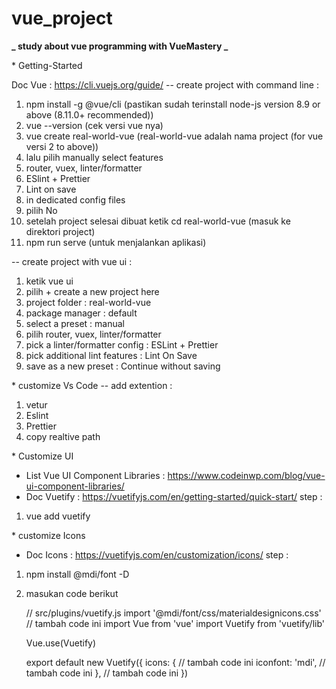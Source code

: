 # vue_project

**_ study about vue programming with VueMastery _**

\* Getting-Started

Doc Vue : https://cli.vuejs.org/guide/
-- create project with command line :

1. npm install -g @vue/cli
   (pastikan sudah terinstall node-js version 8.9 or above (8.11.0+ recommended))
2. vue --version
   (cek versi vue nya)
3. vue create real-world-vue
   (real-world-vue adalah nama project (for vue versi 2 to above))
4. lalu pilih manually select features
5. router, vuex, linter/formatter
6. ESlint + Prettier
7. Lint on save
8. in dedicated config files
9. pilih No
10. setelah project selesai dibuat ketik cd real-world-vue
    (masuk ke direktori project)
11. npm run serve
    (untuk menjalankan aplikasi)

-- create project with vue ui :

1. ketik vue ui
2. pilih + create a new project here
3. project folder : real-world-vue
4. package manager : default
5. select a preset : manual
6. pilih router, vuex, linter/formatter
7. pick a linter/formatter config : ESLint + Prettier
8. pick additional lint features : Lint On Save
9. save as a new preset : Continue without saving

\* customize Vs Code
-- add extention :

1. vetur
2. Eslint
3. Prettier
4. copy realtive path

\* Customize UI

- List Vue UI Component Libraries : https://www.codeinwp.com/blog/vue-ui-component-libraries/
- Doc Vuetify : https://vuetifyjs.com/en/getting-started/quick-start/
  step :

1. vue add vuetify

\* customize Icons

- Doc Icons : https://vuetifyjs.com/en/customization/icons/
  step :

1. npm install @mdi/font -D
2. masukan code berikut

   // src/plugins/vuetify.js
   import '@mdi/font/css/materialdesignicons.css' // tambah code ini
   import Vue from 'vue'
   import Vuetify from 'vuetify/lib'

   Vue.use(Vuetify)

   export default new Vuetify({
   icons: { // tambah code ini
   iconfont: 'mdi', // tambah code ini
   }, // tambah code ini
   })
